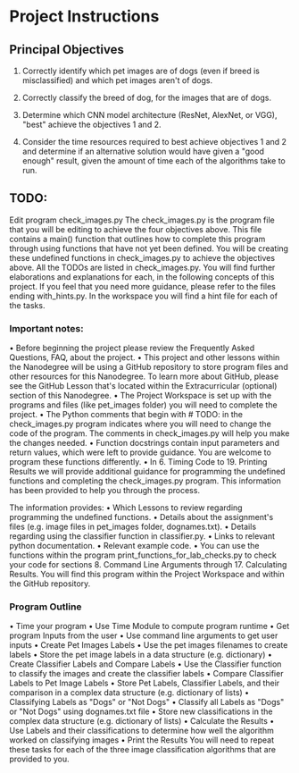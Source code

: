 # Project Instructions

## Principal Objectives
1.	Correctly identify which pet images are of dogs (even if breed is misclassified) and which pet images aren't of dogs.

2.	Correctly classify the breed of dog, for the images that are of dogs.

3.	Determine which CNN model architecture (ResNet, AlexNet, or VGG), "best" achieve the objectives 1 and 2.

4.	Consider the time resources required to best achieve objectives 1 and 2 and determine if an alternative solution would have given a "good enough" result, given the amount of time each of the algorithms take to run.
      
## TODO:
Edit program check_images.py
The check_images.py is the program file that you will be editing to achieve the four objectives above. This file contains a main() function that outlines how to complete this program through using functions that have not yet been defined. You will be creating these undefined functions in check_images.py to achieve the objectives above.
All the TODOs are listed in check_images.py. You will find further elaborations and explanations for each, in the following concepts of this project.
If you feel that you need more guidance, please refer to the files ending with_hints.py. In the workspace you will find a hint file for each of the tasks.
      
### Important notes:
•	Before beginning the project please review the Frequently Asked Questions, FAQ, about the project.
•	This project and other lessons within the Nanodegree will be using a GitHub repository to store program files and other resources for this Nanodegree. To learn more about GitHub, please see the GitHub Lesson that's located within the Extracurricular (optional) section of this Nanodegree.
•	The Project Workspace is set up with the programs and files (like pet_images folder) you will need to complete the project.
•	The Python comments that begin with # TODO: in the check_images.py program indicates where you will need to change the code of the program. The comments in check_images.py will help you make the changes needed.
•	Function docstrings contain input parameters and return values, which were left to provide guidance. You are welcome to program these functions differently.
•	In 6. Timing Code to 19. Printing Results we will provide additional guidance for programming the undefined functions and completing the check_images.py program. This information has been provided to help you through the process.

  The information provides:
•	Which Lessons to review regarding programming the undefined functions.
•	Details about the assignment's files (e.g. image files in pet_images folder, dognames.txt).
•	Details regarding using the classifier function in classifier.py.
•	Links to relevant python documentation.
•	Relevant example code.
•	You can use the functions within the program print_functions_for_lab_checks.py to check your code for sections 8. Command Line Arguments through 17. Calculating Results. You will find this program within the Project Workspace and within the GitHub repository.
     
### Program Outline
•	Time your program
•	Use Time Module to compute program runtime
•	Get program Inputs from the user
•	Use command line arguments to get user inputs
•	Create Pet Images Labels
•	Use the pet images filenames to create labels
•	Store the pet image labels in a data structure (e.g. dictionary)
•	Create Classifier Labels and Compare Labels
•	Use the Classifier function to classify the images and create the classifier labels
•	Compare Classifier Labels to Pet Image Labels
•	Store Pet Labels, Classifier Labels, and their comparison in a complex data structure (e.g. dictionary of lists)
•	Classifying Labels as "Dogs" or "Not Dogs"
•	Classify all Labels as "Dogs" or "Not Dogs" using dognames.txt file
•	Store new classifications in the complex data structure (e.g. dictionary of lists)
•	Calculate the Results
•	Use Labels and their classifications to determine how well the algorithm worked on classifying images
•	Print the Results
You will need to repeat these tasks for each of the three image classification algorithms that are provided to you.

